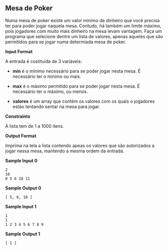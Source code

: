 ## Mesa de Poker

Numa mesa de poker existe um valor mínimo de dinheiro que você precisa ter para poder jogar naquela mesa. Contudo, há também um limite máximo, pois jogadores com muito mais dinheiro na mesa levam vantagem. Faça um programa que selecione dentre um lista de valores, apenas aqueles que são permitidos para se jogar numa determiada mesa de poker.

**Input Format**

A entrada é costituida de 3 variáveis:

- **min** é o mínimo necessário para se poder jogar nesta mesa. É necessário ter o mínimo ou mais.

- **max** é o máximo permitido para se poder jogar nesta mesa. É necessário ter o máximo, ou menos.

- **valores** é um array que contém os valores com os quais o jogadores estão tentando sentar na mesa para jogar.

**Constraints**

A lista tem de 1 a 1000 itens.

**Output Format**

Imprima na tela a lista contendo apeas os valores que são autorizados a jogar nessa mesa, mantendo a mesma ordem da entrada.

**Sample Input 0**
```
2
10
0 5 6 10 11
```
**Sample Output 0**
```
[ 5, 6, 10 ]
```
**Sample Input 1**
```
1
1
1 2 3 4 5 6 7 8 9
```
**Sample Output 1**
```
[ 1 ]
```